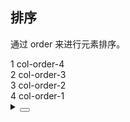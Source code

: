 ## 排序

通过 <yc-tag>order</yc-tag> 来进行元素排序。

<div class="cell-demo vp-raw">
  <div>
    <yc-row class="grid-demo">
      <yc-col :span="6" :order="4">
        <div>1 col-order-4</div>
      </yc-col>
      <yc-col :span="6" :order="3">
        <div>2 col-order-3</div>
      </yc-col>
      <yc-col :span="6" :order="2">
        <div>3 col-order-2</div>
      </yc-col>
      <yc-col :span="6" :order="1">
        <div>4 col-order-1</div>
      </yc-col>
    </yc-row>
  </div>
</div>

<style scoped>
.grid-demo .yc-col {
  height: 48px;
  line-height: 48px;
  color: var(--color-white);
  text-align: center;
}
.grid-demo .yc-col:nth-child(2n) {
  background-color: rgba(var(--arcoblue-6), 0.9);
}
.grid-demo .yc-col:nth-child(2n + 1) {
  background-color: var(--color-primary-light-4);
}
</style>

<details>
<summary>
 <button class="code-btn"  >
    <icon-code />
 </button>
</summary>

```vue
<template>
  <div>
    <yc-row class="grid-demo">
      <yc-col
        :span="6"
        :order="4">
        <div>1 col-order-4</div>
      </yc-col>
      <yc-col
        :span="6"
        :order="3">
        <div>2 col-order-3</div>
      </yc-col>
      <yc-col
        :span="6"
        :order="2">
        <div>3 col-order-2</div>
      </yc-col>
      <yc-col
        :span="6"
        :order="1">
        <div>4 col-order-1</div>
      </yc-col>
    </yc-row>
  </div>
</template>

<style scoped>
.grid-demo .yc-col {
  height: 48px;
  line-height: 48px;
  color: var(--color-white);
  text-align: center;
}
.grid-demo .yc-col:nth-child(2n) {
  background-color: rgba(var(--arcoblue-6), 0.9);
}
.grid-demo .yc-col:nth-child(2n + 1) {
  background-color: var(--color-primary-light-4);
}
</style>
```

</details >

